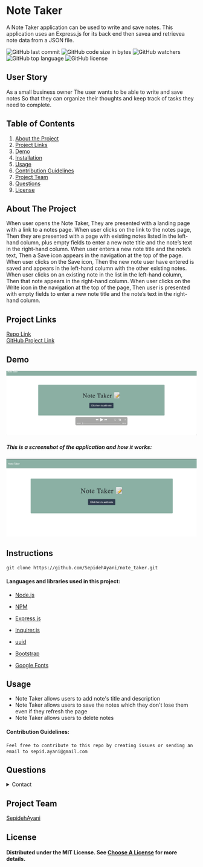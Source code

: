 # Note Taker
A Note Taker application can be used to write and save notes. This application uses an Express.js for its back end then savea and retrievea note data from a JSON file.

![GitHub last commit](https://img.shields.io/github/last-commit/SepidehAyani/note_taker)  ![GitHub code size in bytes](https://img.shields.io/github/languages/code-size/SepidehAyani/note_taker)  ![GitHub watchers](https://img.shields.io/github/watchers/SepidehAyani/note_taker?label=Watch&style=social)  ![GitHub top language](https://img.shields.io/github/languages/top/SepidehAyani/note_taker)  ![GitHub license](https://img.shields.io/badge/license-MIT-blueyellow) <br> 
## User Story
As a small business owner
The user wants to be able to write and save notes
So that they can organize their thoughts and keep track of tasks they need to complete.

## Table of Contents 
1. [About the Project](#About-The-Project)
1. [Project Links](#Project-Links)
1. [Demo](#Demo)
1. [Installation](#Installation)
1. [Usage](#Usage)
1. [Contribution Guidelines](#Contribution-Guidelines)
1. [Project Team](#Project-Team)
1. [Questions](#Questions)
1. [License](#License)

## About The Project

When user opens the Note Taker,
They are presented with a landing page with a link to a notes page.
When user clicks on the link to the notes page, 
Then they are presented with a page with existing notes listed in the left-hand column, 
plus empty fields to enter a new note title and the note’s text in the right-hand column.
When user enters a new note title and the note’s text,
Then a Save icon appears in the navigation at the top of the page.
When user clicks on the Save icon,
Then the new note user have entered is saved and appears in the left-hand column with the other existing notes.
When user clicks on an existing note in the list in the left-hand column,
Then that note appears in the right-hand column.
When user clicks on the Write icon in the navigation at the top of the page,
Then user is presented with empty fields to enter a new note title and the note’s text in the right-hand column.


## Project Links
[Repo Link](https://github.com/SepidehAyani/note_taker) <br>
[GitHub Project Link](https://github.com/SepidehAyani/note_taker)

## Demo
[![Project demo](assets/img/demo.png)](assets/img/demo.mov)

##### This is a screenshot of the application and how it works: <br>
![Project Preview](assets/img/overview.png)

## Instructions
```  
git clone https://github.com/SepidehAyani/note_taker.git
```

#### Languages and libraries used in this project:
- <p><a href="https://nodejs.org/">Node.js</a></p>
- <p><a href="https://www.npmjs.com/">NPM</a></p>
- <p><a href="https://www.npmjs.com/package/express">Express.js</a></p>
- <p><a href="https://www.npmjs.com/package/inquirer">Inquirer.js</a></p>
- <p><a href="https://www.npmjs.com/package/uuid">uuid</a></p>
- <p><a href="https://getbootstrap.com/">Bootstrap</a></p>
- <p><a href="https://fonts.google.com/">Google Fonts</a></p>

## Usage
- Note Taker allows users to add note's title and description
- Note Taker allows users to save the notes which they don't lose them even if they refresh the page
- Note Taker allows users to delete notes

#### Contribution Guidelines:
```  
Feel free to contribute to this repo by creating issues or sending an email to sepid.ayani@gmail.com
```

## Questions
<details>
    <summary>Contact</summary>
    sepid.ayani@gmail.com
</details>

## Project Team
[SepidehAyani](https://github.com/SepidehAyani) <br>

## License
#### Distributed under the MIT License. See [Choose A License](https://choosealicense.com/) for more details.